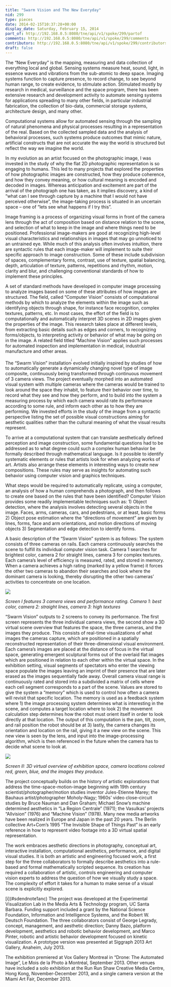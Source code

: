 ```yaml
---
title: "Swarm Vision and The New Everyday"
nid: 299
type: pieces
date: 2014-02-15T10:37:28+00:00
display_date: Saturday, February 15, 2014
part_of: http://192.168.0.5:8080/tne/api/v1/spoke/299/partof
comments: http://192.168.0.5:8080/tne/api/v1/spoke/299/comments
contributors: http://192.168.0.5:8080/tne/api/v1/spoke/299/contributors
draft: false
---
```


<span>The “New Everyday” is the mapping, measuring and data collection of everything local and global. Sensing systems measure heat, sound, light, in essence waves and vibrations from the sub-atomic to deep space. Imaging systems function to capture presence, to record change, to see beyond human range, to create evidence, to stimulate action. Stimulated mostly by research in medical, surveillance and the space program, there has been extensive research and development activity to automate sensing systems for applications spreading to many other fields, in particular industrial fabrication, the collection of bio-data, commercial storage systems, architecture design, and many other.</span>

Computational systems allow for automated sensing through the sampling of natural phenomena and physical processes resulting in a representation of the real. Based on the collected sampled data and the analysis of behavioral processes, such systems produce outcomes that mimic nature, artificial constructs that are not accurate the way the world is structured but reflect the way we imagine the world.

In my evolution as an artist focused on the photographic image, I was invested in the study of why the flat 2D photographic representation is so engaging to humans. This led to many projects that explored the properties of how photographic images are constructed, how they produce coherence, and how they convey meaning, or how cultural meaning is encoded and decoded in images. Whereas anticipation and excitement are part of the arrival of the photograph one has taken, as it implies discovery, a kind of “what can I see through capture by a machine that I would not have perceived otherwise”, the image-taking process is situated in an uncertain space – one of “lets see what happens if I try this”.

Image framing is a process of organizing visual forms in front of the camera lens through the act of composition based on distance relation to the scene, and selection of what to keep in the image and where things need to be positioned. Professional image-makers are good at recognizing high-level visual characteristics and relationships in images that may go unnoticed to an untrained eye. While much of this analysis often involves intuition, there are syntactic rules that each image-maker will implement to suite their specific approach to image construction. Some of these include subdivision of spaces, complementary forms, contrast, use of texture, spatial balancing, depth, articulation of texture, patterns, repetitions and rhythm, motion, clarity and blur, and challenging conventional standards of how to implement these principles.

A set of standard methods have developed in computer image processing to analyze images based on some of these attributes of how images are structured. The field, called “Computer Vision” consists of computational methods by which to analyze the elements within the image such as identifying objects through shape, for instance face recognition, complex textures, patterns, etc. In most cases, the effort of the field is to computationally and automatically interpret 3D scenes in 2D images given the properties of the image. This research takes place at different levels, from extracting basic details such as edges and corners, to recognizing forms/objects, to interpreting activity or behavior of what may be going on in the image. A related field titled “Machine Vision” applies such processes for automated inspection and implementation in medical, industrial manufacture and other areas.

The “Swarm Vision” installation<sup>[<sup>i</sup>](#sdendnote1sym)</sup> evolved initially inspired by studies of how to automatically generate a dynamically changing novel type of image composite, continuously being transformed through continuous movement of 3 camera views. The project eventually morphed into an automated visual system with multiple cameras where the cameras would be trained to look around the space they inhabit, to feature their behavior over time, to record what they see and how they perform, and to build into the system a measuring process by which each camera would rate its performance according to some rule, and inform each other as to how they are performing. We invested efforts in the study of the image from a syntactic perspective listing the set of possible visual constructions aiming for aesthetic qualities rather than the cultural meaning of what the visual results represent.

To arrive at a computational system that can translate aesthetically defined perception and image construction, some fundamental questions had to be addressed as to what degree could such a complex human behavior be formally described through mathematical language. Is it possible to identify systematic elements or rules that artists look for when analyzing works of art. Artists also arrange these elements in interesting ways to create new compositions. These rules may serve as insights for automating such behavior using computer vision and graphics techniques.

What steps would be required to automatically replicate, using a computer, an analysis of how a human comprehends a photograph, and then follows to create one based on the rules that have been identified? Computer Vision provides some readily implementable techniques such as: 1) Object detection, where the analysis involves detecting several objects in the image. Faces, arms, cameras, cars, and pedestrians, or at least, basic forms 2) Object pose estimation where the “directions of movement” are given by lines, forms, face and arm orientations, and motion directions of moving objects 3) Segmentation and edge detection to identify forms.

A basic description of the “Swarm Vision” system is as follows: The system consists of three cameras on rails. Each camera continuously searches the scene to fulfill its individual computer vision task. Camera 1 searches for brightest color, camera 2 for straight lines, camera 3 for complex textures. Each camera’s level of efficiency is measured, rated, and stored in memory. When a camera achieves a high rating (marked by a yellow frame) it forces the other two cameras to abandon their searches and look where the dominant camera is looking, thereby disrupting the other two cameras’ activities to concentrate on one location.

![](/tne/sites/mediacommons.futureofthebook.org.tne/files/images/screen_1.preview.jpg)

*Screen I features 3 camera views and performance rating. Camera 1: best color, camera 2: straight lines, camera 3: high textures*

<span>“</span>Swarm Vision” outputs to 2 screens to convey its performance. The first screen represents the three individual camera views, the second show a 3D virtual scene overview that features the space, the three cameras, and the images they produce. This consists of real-time visualizations of what images the cameras capture, which are positioned in a spatially reconstructed representation of their three-dimensional visual environment. Each camera’s images are placed at the distance of focus in the virtual space, generating emergent sculptural forms out of the overlaid flat images which are positioned in relation to each other within the virtual space. In the exhibition setting, visual segments of spectators who enter the viewing space populate the images leaving an imprint of their presence that are later erased as the images sequentially fade away. Overall camera visual range is continuously rated and stored into a subdivided a matrix of cells where each cell segment corresponds to a part of the scene. Values are stored to give the system a “memory” which is used to control how often a camera will revisit that specific location. The memory is used as a feedback system where 1) the image processing system determines what is interesting in the scene, and computes a target location where to look 2) the movement calculation step determines how the robot must orient itself in order to look directly at that location. The output of this computation is the pan, tilt, zoom, and rail position the robot should be at 3) lastly, the camera changes its orientation and location on the rail, giving it a new view on the scene. This new view is seen by the lens, and input into the image-processing algorithm, which is then referenced in the future when the camera has to decide what scene to look at.

![](http://mediacommons.futureofthebook.org/tne/sites/mediacommons.futureofthebook.org.tne/files/images/screen_2_0.preview.jpg)

*<span>Screen II: 3D virtual overview of exhibition space, camera locations colored red, green, blue, and the images they produce.</span>*

<span>The project conceptually builds on the history of artistic explorations that address the time-space-motion-image beginning with 19th century scientist/photographer/motion studies inventor Jules-Etienne Marey; the Bauhaus artist/photographer Moholy-Nagy; 1960s’ video close-circuit studies by Bruce Nauman and Dan Graham; Michael Snow’s machine determined aesthetics in “La Region Centrale” (1971); the Vasulkas’ projects “Allvision” (1976) and “Machine Vision” (1978). Many new media artworks have been realized in Europe and Japan in the past 20 years. The Berlin collective Art+Com’s 1995 “The Invisible Shape of Things Past” is an early reference in how to represent video footage into a 3D virtual spatial representation.</span>

The work embraces aesthetic directions in photography, conceptual art, interactive installation, computational aesthetics, performance, and digital visual studies. It is both an artistic and engineering focused work, a first step for the three collaborators to formally describe aesthetics into a rule-based and formal mathematically scripted sequence. Its creation has required a collaboration of artistic, controls engineering and computer vision experts to address the question of how we visually study a space. The complexity of effort it takes for a human to make sense of a visual scene is explicitly explored.

<div id="sdendnote1">[i](#sdendnote1anc) The project was developed at the Experimental Visualization Lab in the Media Arts &amp; Technology program, UC Santa Barbara. Funding support included a grant by the National Science Foundation, Information and Intelligence Systems, and the Robert W. Deutsch Foundation. The three collaborators consist of George Legrady, concept, management, and aesthetic direction; Danny Bazo, platform development, aesthetics and robotic behavior development, and Marco Pinter, robotic and artistic behavior development focused on kinetic visualization. A prototype version was presented at Siggraph 2013 Art Gallery, Anaheim, July 2013.

<span>The exhibition premiered at Vox Gallery Montreal in “Drone: The Automated Image”, Le Mois de la Photo à Montréal, September 2013. Other venues have included a solo exhibition at the Run Run Shaw Creative Media Centre, Hong Kong, November-December 2013, and a single camera version at the Miami Art Fair, December 2013.</span>

</div>

